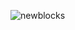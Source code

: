 ![newblocks](https://user-images.githubusercontent.com/113738178/203704129-204975ab-2b1c-4ece-921c-a6510aead934.png)
